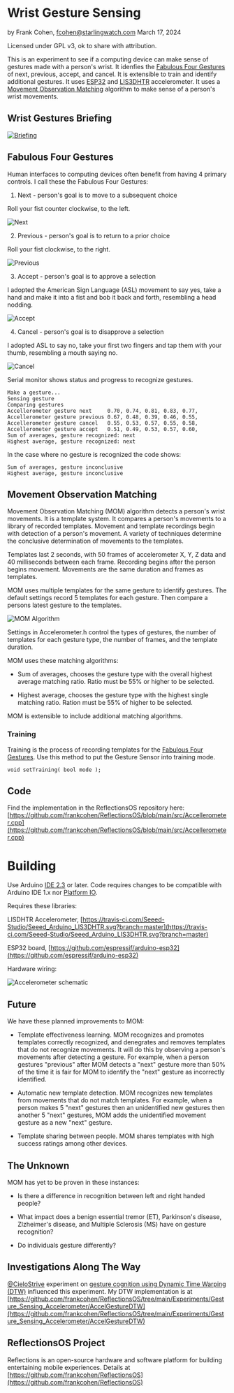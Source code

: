# Wrist Gesture Sensing
by Frank Cohen, fcohen@starlingwatch.com
March 17, 2024

Licensed under GPL v3, ok to share with attribution.

This is an experiment to see if a computing device can make sense of gestures made with a person's wrist. It idenfies the [Fabulous Four Gestures](#fabulous-four-gestures) of next, previous, accept, and cancel. It is extensible to train and identify additional gestures. It uses [ESP32](https://www.espressif.com/en/products/socs/esp32) and [LIS3DHTR](https://www.digikey.com/en/products/detail/stmicroelectronics/LIS3DHTR/2334338) accelerometer. It uses a [Movement Observation Matching](#movement-observation-matching) algorithm to make sense of a person's wrist movements.

## Wrist Gestures Briefing

[![Briefing](https://youtu.be/nNwV_FyjRPc)](https://github.com/frankcohen/ReflectionsOS/blob/main/Experiments/Gesture_Sensing_Accelerometer/Gesture_briefing_title_card.jpg)

## Fabulous Four Gestures

Human interfaces to computing devices often benefit from having 4 primary controls. I call these the Fabulous Four Gestures:

1. Next - person's goal is to move to a subsequent choice

Roll your fist counter clockwise, to the left.

![Next](https://github.com/frankcohen/ReflectionsOS/blob/main/Experiments/Gesture_Sensing_Accelerometer/Next.jpg)

2. Previous - person's goal is to return to a prior choice

Roll your fist clockwise, to the right.

![Previous](https://github.com/frankcohen/ReflectionsOS/blob/main/Experiments/Gesture_Sensing_Accelerometer/Previous.jpg)

3. Accept - person's goal is to approve a selection

I adopted the American Sign Language (ASL) movement to say yes, take a hand and make it into a fist and bob it back and forth, resembling a head nodding. 

![Accept](https://github.com/frankcohen/ReflectionsOS/blob/main/Experiments/Gesture_Sensing_Accelerometer/Accept.jpg)

4. Cancel - person's goal is to disapprove a selection

I adopted ASL to say no, take your first two fingers and tap them with your thumb, resembling a mouth saying no.

![Cancel](https://github.com/frankcohen/ReflectionsOS/blob/main/Experiments/Gesture_Sensing_Accelerometer/Cancel.jpg)

Serial monitor shows status and progress to recognize gestures.

```
Make a gesture... 
Sensing gesture
Comparing gestures
Accellerometer gesture next     0.70, 0.74, 0.81, 0.83, 0.77,	 
Accellerometer gesture previous 0.67, 0.48, 0.39, 0.46, 0.55,	 
Accellerometer gesture cancel   0.55, 0.53, 0.57, 0.55, 0.58,	 
Accellerometer gesture accept   0.51, 0.49, 0.53, 0.57, 0.60,	 
Sum of averages, gesture recognized: next 
Highest average, gesture recognized: next 
```

In the case where no gesture is recognized the code shows:
```
Sum of averages, gesture inconclusive
Highest average, gesture inconclusive
```

## Movement Observation Matching

Movement Observation Matching (MOM) algorithm detects a person's wrist movements. It is a template system. It compares a person's movements to a library of recorded templates. Movement and template recordings begin with detection of a person's movement. A variety of techniques determine the conclusive determination of movements to the templates. 

Templates last 2 seconds, with 50 frames of accelerometer X, Y, Z data and 40 milliseconds between each frame. Recording begins after the person begins movement. Movements are the same duration and frames as templates.

MOM uses multiple templates for the same gesture to identify gestures. The default settings record 5 templates for each gesture. Then compare a persons latest gesture to the templates.

![MOM Algorithm](https://github.com/frankcohen/ReflectionsOS/blob/main/Experiments/Gesture_Sensing_Accelerometer/MOM_algorithm.jpg)

Settings in Accelerometer.h control the types of gestures, the number of templates for each gesture type, the number of frames, and the template duration.

MOM uses these matching algorithms:

- Sum of averages, chooses the gesture type with the overall highest average matching ratio. Ratio must be 55% or higher to be selected.

- Highest average, chooses the gesture type with the highest single matching ratio. Ration must be 55% of higher to be selected.

MOM is extensible to include additional matching algorithms.

### Training

Training is the process of recording templates for the [Fabulous Four Gestures](#fabulous-four-gestures). Use this method to put the Gesture Sensor into training mode.

```
void setTraining( bool mode );
```

## Code

Find the implementation in the ReflectionsOS repository here: [https://github.com/frankcohen/ReflectionsOS/blob/main/src/Accellerometer.cpp](https://github.com/frankcohen/ReflectionsOS/blob/main/src/Accellerometer.cpp)

# Building

Use Arduino [IDE 2.3](https://www.arduino.cc/en/software) or later. Code requires changes to be compatible with Arduino IDE 1.x nor [Platform IO](https://platformio.org/).

Requires these libraries:

LISDHTR Accelerometer, [https://travis-ci.com/Seeed-Studio/Seeed_Arduino_LIS3DHTR.svg?branch=master](https://travis-ci.com/Seeed-Studio/Seeed_Arduino_LIS3DHTR.svg?branch=master)

ESP32 board, [https://github.com/espressif/arduino-esp32](https://github.com/espressif/arduino-esp32)

Hardware wiring:

![Accelerometer schematic](https://github.com/frankcohen/ReflectionsOS/blob/main/Experiments/Gesture_Sensing_Accelerometer/LIS_schematic.jpg)

## Future 

We have these planned improvements to MOM:

- Template effectiveness learning. MOM recognizes and promotes templates correctly recognized, and denegrates and removes templates that do not recognize movements. It will do this by observing a person's movements after detecting a gesture. For example, when a person gestures "previous" after MOM detects a "next" gesture more than 50% of the time it is fair for MOM to identify the "next" gesture as incorrectly identified.

- Automatic new template detection. MOM recognizes new templates from movements that do not match templates. For example, when a person makes 5 "next" gestures then an unidentified new gestures then another 5 "next" gestures, MOM adds the unidentified movement gesture as a new "next" gesture.

- Template sharing between people. MOM shares templates with high success ratings among other devices.

## The Unknown

MOM has yet to be proven in these instances:

- Is there a difference in recognition between left and right handed people?

- What impact does a benign essential tremor (ET), Parkinson's disease, Zlzheimer's disease, and Multiple Sclerosis (MS) have on gesture recognition?

- Do individuals gesture differently?

## Investigations Along The Way

[@CieloStrive](https://github.com/CieloStrive) experiment on [gesture cognition using Dynamic Time Warping (DTW)](https://github.com/CieloStrive/GESTURE-RECOGNITION-DYNAMIC-TIME-WARPING) influenced this experiment. My DTW implementation is at [https://github.com/frankcohen/ReflectionsOS/tree/main/Experiments/Gesture_Sensing_Accelerometer/AccelGestureDTW](https://github.com/frankcohen/ReflectionsOS/tree/main/Experiments/Gesture_Sensing_Accelerometer/AccelGestureDTW)

## ReflectionsOS Project

Reflections is an open-source hardware and software platform for building entertaining mobile experiences. Details at [https://github.com/frankcohen/ReflectionsOS](https://github.com/frankcohen/ReflectionsOS)

